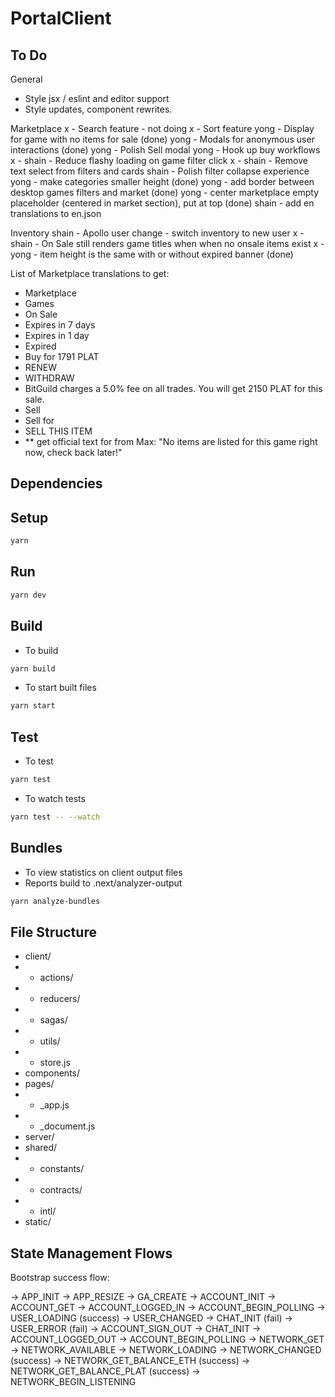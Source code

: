 # PortalClient

## To Do

General
- Style jsx / eslint and editor support
- Style updates, component rewrites.

Marketplace
  x - Search feature - not doing
  x - Sort feature
  yong - Display for game with no items for sale (done)
  yong - Modals for anonymous user interactions (done)
  yong - Polish Sell modal
  yong - Hook up buy workflows
  x - shain - Reduce flashy loading on game filter click
  x - shain - Remove text select from filters and cards
  shain - Polish filter collapse experience
  yong - make categories smaller height (done)
  yong - add border between desktop games filters and market (done)
  yong - center marketplace empty placeholder (centered in market section), put at top (done)
  shain - add en translations to en.json

Inventory
  shain - Apollo user change - switch inventory to new user
  x - shain - On Sale still renders game titles when when no onsale items exist
  x - yong - item height is the same with or without expired banner (done)

List of Marketplace translations to get:
- Marketplace
- Games
- On Sale
- Expires in 7 days
- Expires in 1 day
- Expired
- Buy for 1791 PLAT
- RENEW
- WITHDRAW
- BitGuild charges a 5.0% fee on all trades. You will get 2150 PLAT for this sale.
- Sell
- Sell for
- SELL THIS ITEM
- ** get official text for from Max: "No items are listed for this game right now, check back later!"

## Dependencies

## Setup

```bash
yarn
```

## Run

```bash
yarn dev
```

## Build

- To build
```bash
yarn build
```

- To start built files
```bash
yarn start
```

## Test

- To test
```bash
yarn test
```
- To watch tests
```bash
yarn test -- --watch
```

## Bundles

- To view statistics on client output files
- Reports build to .next/analyzer-output
```bash
yarn analyze-bundles
```

## File Structure

- client/
- - actions/
- - reducers/
- - sagas/
- - utils/
- - store.js
- components/
- pages/
- - \_app.js
- - \_document.js
- server/
- shared/
- - constants/
- - contracts/
- - intl/
- static/

## State Management Flows

Bootstrap success flow:

-> APP_INIT
  -> APP_RESIZE
  -> GA_CREATE
  -> ACCOUNT_INIT
    -> ACCOUNT_GET
      -> ACCOUNT_LOGGED_IN
        -> ACCOUNT_BEGIN_POLLING
        -> USER_LOADING
          (success) -> USER_CHANGED
                        -> CHAT_INIT
          (fail) -> USER_ERROR
          (fail) -> ACCOUNT_SIGN_OUT
                        -> CHAT_INIT
      -> ACCOUNT_LOGGED_OUT
        -> ACCOUNT_BEGIN_POLLING
    -> NETWORK_GET
      -> NETWORK_AVAILABLE
      -> NETWORK_LOADING
        -> NETWORK_CHANGED
          (success) -> NETWORK_GET_BALANCE_ETH
          (success) -> NETWORK_GET_BALANCE_PLAT
          (success) -> NETWORK_BEGIN_LISTENING
